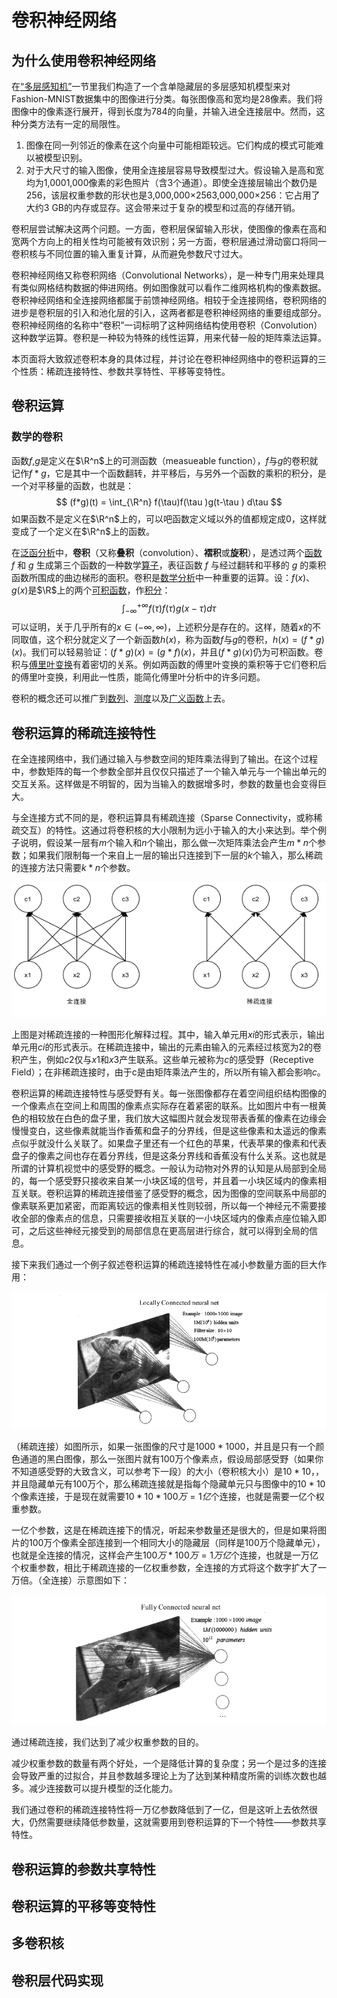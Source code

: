 # 卷积神经网络

## 为什么使用卷积神经网络

在[“多层感知机”](../ch1/multilayer-perceptron.md)一节里我们构造了一个含单隐藏层的多层感知机模型来对Fashion-MNIST数据集中的图像进行分类。每张图像高和宽均是28像素。我们将图像中的像素逐行展开，得到长度为784的向量，并输入进全连接层中。然而，这种分类方法有一定的局限性。

1. 图像在同一列邻近的像素在这个向量中可能相距较远。它们构成的模式可能难以被模型识别。
2. 对于大尺寸的输入图像，使用全连接层容易导致模型过大。假设输入是高和宽均为1,0001,000像素的彩色照片（含3个通道）。即使全连接层输出个数仍是256，该层权重参数的形状也是3,000,000×2563,000,000×256：它占用了大约3 GB的内存或显存。这会带来过于复杂的模型和过高的存储开销。

卷积层尝试解决这两个问题。一方面，卷积层保留输入形状，使图像的像素在高和宽两个方向上的相关性均可能被有效识别；另一方面，卷积层通过滑动窗口将同一卷积核与不同位置的输入重复计算，从而避免参数尺寸过大。

卷积神经网络又称卷积网络（Convolutional Networks），是一种专门用来处理具有类似网格结构数据的伸进网络。例如图像就可以看作二维网格机构的像素数据。卷积神经网络和全连接网络都属于前馈神经网络。相较于全连接网络，卷积网络的进步是卷积层的引入和池化层的引入，这两者都是卷积神经网络的重要组成部分。卷积神经网络的名称中“卷积”一词标明了这种网络结构使用卷积（Convolution）这种数学运算。卷积是一种较为特殊的线性运算，用来代替一般的矩阵乘法运算。

本页面将大致叙述卷积本身的具体过程，并讨论在卷积神经网络中的卷积运算的三个性质：稀疏连接特性、参数共享特性、平移等变特性。

## 卷积运算

### 数学的卷积

函数$f$,$g$是定义在$\R^n$上的可测函数（measueable function），$f$与$g$的卷积就记作$f*g$，它是其中一个函数翻转，并平移后，与另外一个函数的乘积的积分，是一个对平移量的函数，也就是：
$$
(f*g)(t) = \int_{\R^n} f(\tau)f(\tau )g(t-\tau ) d\tau
$$
如果函数不是定义在$\R^n$上的，可以吧函数定义域以外的值都规定成0，这样就变成了一个定义在$\R^n$上的函数。

在[泛函分析](https://zh.wikipedia.org/wiki/泛函分析)中，**卷积**（又称**叠积**（convolution）、**褶积**或**旋积**），是透过两个[函数](https://zh.wikipedia.org/wiki/函数) *f* 和 *g* 生成第三个函数的一种数学[算子](https://zh.wikipedia.org/wiki/算子)，表征函数 *f* 与经过翻转和平移的 *g* 的乘积函数所围成的曲边梯形的面积。卷积是[数学分析](https://zh.wikipedia.org/wiki/数学分析)中一种重要的运算。设：$f(x)$、$g(x)$是$\R$上的两个[可积函数](https://zh.wikipedia.org/wiki/可积函数)，作[积分](https://zh.wikipedia.org/wiki/积分)：
$$
\int_{-\infty}^{+\infty} f(\tau)f(\tau )g(x-\tau ) d\tau
$$
可以证明，关于几乎所有的$x\in (-\infty ,\infty )$，上述积分是存在的。这样，随着$x$的不同取值，这个积分就定义了一个新函数$h(x)$，称为函数$f$与$g$的卷积，$h(x)=(f*g)(x)$。我们可以轻易验证：$(f*g)(x)=(g*f)(x)$，并且$(f*g)(x)$仍为可积函数。卷积与[傅里叶变换](https://zh.wikipedia.org/wiki/傅里叶变换)有着密切的关系。例如两函数的傅里叶变换的乘积等于它们卷积后的傅里叶变换，利用此一性质，能简化傅里叶分析中的许多问题。

卷积的概念还可以推广到[数列](https://zh.wikipedia.org/wiki/数列)、[测度](https://zh.wikipedia.org/wiki/测度)以及[广义函数](https://zh.wikipedia.org/wiki/广义函数)上去。

## 卷积运算的稀疏连接特性

 在全连接网络中，我们通过输入与参数空间的矩阵乘法得到了输出。在这个过程中，参数矩阵的每一个参数全部并且仅仅只描述了一个输入单元与一个输出单元的交互关系。这样做是不明智的，因为当输入的数据增多时，参数的数量也会变得巨大。

与全连接方式不同的是，卷积运算具有稀疏连接（Sparse Connectivity，或称稀疏交互）的特性。这通过将卷积核的大小限制为远小于输入的大小来达到。举个例子说明，假设某一层有$m$个输入和$n$个输出，那么做一次矩阵乘法会产生$m*n$个参数；如果我们限制每一个来自上一层的输出只连接到下一层的$k$个输入，那么稀疏的连接方法只需要$k*n$个参数。

![image-20210416172723908](src/convolution-operation/image-20210416172723908.png)

上图是对稀疏连接的一种图形化解释过程。其中，输入单元用$xi$的形式表示，输出单元用$ci$的形式表示。在稀疏连接中，输出的元素由输入的元素经过核宽为2的卷积产生，例如$c2$仅与$x1$和$x3$产生联系。这些单元被称为$c$的感受野（Receptive Field）；在非稀疏连接时，由于c是由矩阵乘法产生的，所以所有输入都会影响$c$。

卷积运算的稀疏连接特性与感受野有关。每一张图像都存在着空间组织结构图像的一个像素点在空间上和周围的像素点实际存在着紧密的联系。比如图片中有一根黄色的相较放在白色的盘子里，我们放大这幅图片就会发现带表香蕉的像素在边缘会慢慢变白，这些像素就能当作香蕉和盘子的分界线，但是这些像素和太遥远的像素点似乎就没什么关联了。如果盘子里还有一个红色的苹果，代表苹果的像素和代表盘子的像素之间也存在着分界线，但是这条分界线和香蕉没有什么关系。这也就是所谓的计算机视觉中的感受野的概念。一般认为动物对外界的认知是从局部到全局的，每一个感受野只接收来自某一小块区域的信号，并且着一小块区域内的像素相互关联。卷积运算的稀疏连接借鉴了感受野的概念，因为图像的空间联系中局部的像素联系更加紧密，而距离较远的像素相关性则较弱，所以每一个神经元不需要接收全部的像素点的信息，只需要接收相互关联的一小块区域内的像素点座位输入即可，之后这些神经元接受到的局部信息在更高层进行综合，就可以得到全局的信息。

接下来我们通过一个例子叙述卷积运算的稀疏连接特性在减小参数量方面的巨大作用：

![image-20210420192416712](src/convolution-operation/image-20210420192416712.png)

（稀疏连接）如图所示，如果一张图像的尺寸是$1000*1000$，并且是只有一个颜色通道的黑白图像，那么一张图片就有100万个像素点，假设局部感受野（如果你不知道感受野的大致含义，可以参考下一段）的大小（卷积核大小）是$10*10$，，并且隐藏单元有100万个，那么稀疏连接就是指每个隐藏单元只与图像中的$10*10$个像素连接，于是现在就需要$10*10*100万=1亿$个连接，也就是需要一亿个权重参数。

一亿个参数，这是在稀疏连接下的情况，听起来参数量还是很大的，但是如果将图片的100万个像素全部连接到一个相同大小的隐藏层（同样是100万个隐藏单元），也就是全连接的情况，这样会产生$100万*100万=1万亿$个连接，也就是一万亿个权重参数，相比于稀疏连接的一亿权重参数，全连接的方式将这个数字扩大了一万倍。（全连接）示意图如下：

![image-20210420194607158](src/convolution-operation/image-20210420194607158.png)

通过稀疏连接，我们达到了减少权重参数的目的。

减少权重参数的数量有两个好处，一个是降低计算的复杂度；另一个是过多的连接会导致严重的过拟合，并且参数越多理论上为了达到某种精度所需的训练次数也越多。减少连接数可以提升模型的泛化能力。

我们通过卷积的稀疏连接特性将一万亿参数降低到了一亿，但是这听上去依然很大，仍然需要继续降低参数量，这就需要用到卷积运算的下一个特性——参数共享特性。

## 卷积运算的参数共享特性

## 卷积运算的平移等变特性

## 多卷积核

## 卷积层代码实现